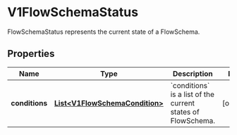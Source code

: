 

# V1FlowSchemaStatus

FlowSchemaStatus represents the current state of a FlowSchema.

## Properties

| Name | Type | Description | Notes |
|------------ | ------------- | ------------- | -------------|
|**conditions** | [**List&lt;V1FlowSchemaCondition&gt;**](V1FlowSchemaCondition.md) | &#x60;conditions&#x60; is a list of the current states of FlowSchema. |  [optional] |



